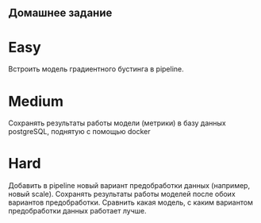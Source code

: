 ## Домашнее задание

# Easy

Встроить модель градиентного бустинга в pipeline. 

# Medium

Сохранять результаты работы модели (метрики) в базу данных postgreSQL, поднятую с помощью docker

# Hard 

Добавить в pipeline новый вариант предобработки данных (например, новый scale). Сохранять результаты работы моделей после обоих вариантов предобработки. Сравнить какая модель, с каким вариантом предобработки данных работает лучше.